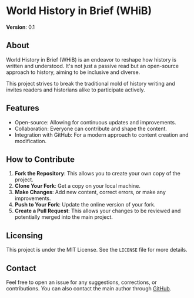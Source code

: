 # World History in Brief (WHiB)

**Version**: 0.1

## About

World History in Brief (WHiB) is an endeavor to reshape how history is written and understood. It's not just a passive read but an open-source approach to history, aiming to be inclusive and diverse.

This project strives to break the traditional mold of history writing and invites readers and historians alike to participate actively.

## Features

- Open-source: Allowing for continuous updates and improvements.
- Collaboration: Everyone can contribute and shape the content.
- Integration with GitHub: For a modern approach to content creation and modification.

## How to Contribute

1. **Fork the Repository**: This allows you to create your own copy of the project.
2. **Clone Your Fork**: Get a copy on your local machine.
3. **Make Changes**: Add new content, correct errors, or make any improvements.
4. **Push to Your Fork**: Update the online version of your fork.
5. **Create a Pull Request**: This allows your changes to be reviewed and potentially merged into the main project.

## Licensing

This project is under the MIT License. See the `LICENSE` file for more details.

## Contact

Feel free to open an issue for any suggestions, corrections, or contributions. You can also contact the main author through [GitHub](https://github.com/nicholaskarlson).


